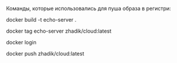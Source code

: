 Команды, которые использовались для пуша образа в регистри:

docker build -t echo-server .

docker tag echo-server zhadik/cloud:latest

docker login

docker push zhadik/cloud:latest